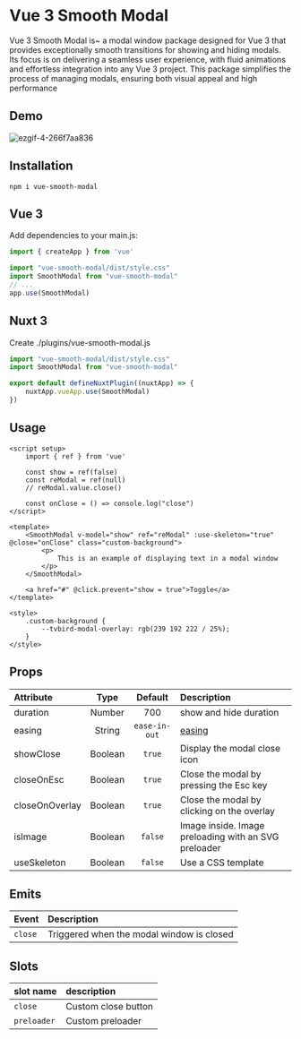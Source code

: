 # Vue 3 Smooth Modal

Vue 3 Smooth Modal is~ a modal window package designed for Vue 3 that provides exceptionally smooth transitions for showing and hiding modals. Its focus is on delivering a seamless user experience, with fluid animations and effortless integration into any Vue 3 project. This package simplifies the process of managing modals, ensuring both visual appeal and high performance

## Demo
![ezgif-4-266f7aa836](https://github.com/user-attachments/assets/bb76ba40-d385-4399-bb8c-e33eae01690d)


## Installation
```
npm i vue-smooth-modal
```

## Vue 3
Add dependencies to your main.js:

```js
import { createApp } from 'vue'

import "vue-smooth-modal/dist/style.css"
import SmoothModal from "vue-smooth-modal"
// ...
app.use(SmoothModal)
```

## Nuxt 3
Create ./plugins/vue-smooth-modal.js

```js
import "vue-smooth-modal/dist/style.css"
import SmoothModal from "vue-smooth-modal"

export default defineNuxtPlugin((nuxtApp) => {
    nuxtApp.vueApp.use(SmoothModal)
})
```


## Usage

```vue
<script setup>
    import { ref } from 'vue'

    const show = ref(false)
    const reModal = ref(null)
    // reModal.value.close()

    const onClose = () => console.log("close")
</script>

<template>
    <SmoothModal v-model="show" ref="reModal" :use-skeleton="true" @close="onClose" class="custom-background">
        <p>
            This is an example of displaying text in a modal window
        </p>
    </SmoothModal>

    <a href="#" @click.prevent="show = true">Toggle</a>
</template>

<style>
    .custom-background {
        --tvbird-modal-overlay: rgb(239 192 222 / 25%);
    }
</style>
```


## Props

| Attribute      |  Type   |    Default    | Description                                                                |
|:---------------|:-------:|:-------------:|:---------------------------------------------------------------------------|
| duration       | Number  |      700      | show and hide duration                                                     |
| easing         | String  | `ease-in-out` | [easing](https://developer.mozilla.org/en-US/docs/Web/CSS/easing-function) |                 
| showClose      | Boolean |    `true`     | Display the modal close icon                                               |
| closeOnEsc     | Boolean |    `true`     | Close the modal by pressing the Esc key                                    |
| closeOnOverlay | Boolean |    `true`     | Close the modal by clicking on the overlay                                 |
| isImage        | Boolean |    `false`    | Image inside. Image preloading with an SVG preloader                       |
| useSkeleton    | Boolean |    `false`    | Use a CSS template                                                         |


## Emits

| Event   | Description                               |
|:--------|:------------------------------------------|
| `close` | Triggered when the modal window is closed |    


## Slots

| slot name   | description         |
|:------------|:--------------------|
| `close`     | Custom close button |
| `preloader` | Custom preloader    |
